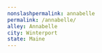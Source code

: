 ```yaml
---
﻿nonslashpermalink: annabelle
permalink: /annabelle/
alley: Annabelle
city: Winterport
state: Maine
---
```


